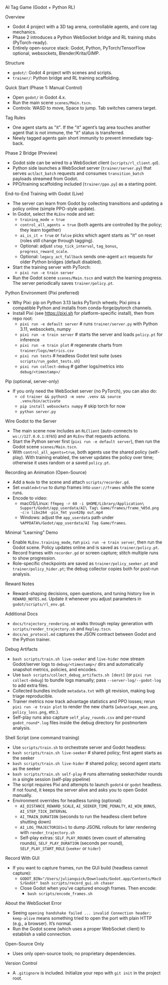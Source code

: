 AI Tag Game (Godot + Python RL)

Overview
- Godot 4 project with a 3D tag arena, controllable agents, and core tag mechanics.
- Phase 2 introduces a Python WebSocket bridge and RL training stubs (PyTorch-ready).
- Entirely open-source stack: Godot, Python, PyTorch/TensorFlow optional, websockets, Blender/Krita/GIMP.

Structure
- `godot/`: Godot 4 project with scenes and scripts.
- `trainer/`: Python bridge and RL training scaffolding.

Quick Start (Phase 1: Manual Control)
- Open `godot/` in Godot 4.x.
- Run the main scene `scenes/Main.tscn`.
- Controls: WASD to move, Space to jump. Tab switches camera target.

Tag Rules
- One agent starts as "it". If the "it" agent’s tag area touches another agent that is not immune, the "it" status is transferred.
- Newly tagged agents gain short immunity to prevent immediate tag-back.

Phase 2 Bridge (Preview)
- Godot side can be wired to a WebSocket client (`scripts/rl_client.gd`).
- Python side launches a WebSocket server (`trainer/server.py`) that serves `act`/`act_batch` requests and consumes `transition_batch` payloads streamed from Godot.
- PPO/training scaffolding included (`trainer/ppo.py`) as a starting point.

End-to-End Training with Godot (Live)
- The server can learn from Godot by collecting transitions and updating a policy online (simple PPO-style update).
- In Godot, select the `RLEnv` node and set:
  - `training_mode = true`
  - `control_all_agents = true` (both agents are controlled by the policy; they learn together)
  - `ai_is_it = true` or `false` picks which agent starts as "it" on reset (roles still change through tagging).
  - Optional: adjust `step_tick_interval`, `tag_bonus`, `progress_reward_scale`.
  - Optional: `legacy_act_fallback` sends one-agent `act` requests for older Python bridges (default disabled).
- Start the training server with PyTorch:
  - `pixi run -e train server`
- Run the Godot scene `scenes/Main.tscn` and watch the learning progress. The server periodically saves `trainer/policy.pt`.

Python Environment (Pixi preferred)
- Why Pixi: pip on Python 3.13 lacks PyTorch wheels; Pixi pins a compatible Python and installs from conda-forge/pytorch channels.
- Install Pixi (see https://pixi.sh for platform-specific install), then from repo root:
  - `pixi run -e default server`  # runs `trainer/server.py` with Python 3.11, websockets, numpy
  - `pixi run -e train server`    # starts the server and loads `policy.pt` for inference
  - `pixi run -e train plot`      # regenerate charts from `trainer/logs/metrics.csv`
  - `pixi run tests`              # headless Godot test suite (uses `scripts/run_godot_tests.sh`)
  - `pixi run collect-debug`      # gather logs/metrics into `debug/<timestamp>/`

Pip (optional, server-only)
- If you only need the WebSocket server (no PyTorch), you can also do:
  - `cd trainer && python3 -m venv .venv && source .venv/bin/activate`
  - `pip install websockets numpy`  # skip torch for now
  - `python server.py`

Wire Godot to the Server
- The main scene now includes an `RLClient` (auto-connects to `ws://127.0.0.1:8765`) and an `RLEnv` that requests actions.
- Start the Python server first (`pixi run -e default server`), then run the Godot scene `scenes/Main.tscn`.
- With `control_all_agents=true`, both agents use the shared policy (self-play). With training enabled, the server updates the policy over time; otherwise it uses random or a saved `policy.pt`.

Recording an Animation (Open-Source)
- Add a `Node` to the scene and attach `scripts/recorder.gd`.
- Set `enabled=true` to dump frames into `user://frames` while the scene runs.
- Encode to video:
  - macOS/Linux: `ffmpeg -r 60 -i $HOME/Library/Application\ Support/Godot/app_userdata/AI\ Tag\ Game/frames/frame_%05d.png -c:v libx264 -pix_fmt yuv420p out.mp4`
  - Windows: adjust the `app_userdata` path under `%APPDATA%/Godot/app_userdata/AI Tag Game/frames`.

Minimal “Learning” Demo
- Enable `RLEnv.training_mode`, run `pixi run -e train server`, then run the Godot scene. Policy updates online and is saved as `trainer/policy.pt`.
- Record frames with `recorder.gd` or screen capture; stitch multiple runs to show progression.
- Role-specific checkpoints are saved as `trainer/policy_seeker.pt` and `trainer/policy_hider.pt`; the debug collector copies both for post-run analysis.

Reward Notes
- Reward-shaping decisions, open questions, and tuning history live in `REWARD_NOTES.md`. Update it whenever you adjust parameters in `godot/scripts/rl_env.gd`.

Additional Docs
- `docs/trajectory_rendering.md` walks through replay generation with `scripts/render_trajectory.sh` and `Replay.tscn`.
- `docs/ws_protocol.md` captures the JSON contract between Godot and the Python trainer.

Debug Artifacts
- `bash scripts/train.sh live-seeker` and `live-hider` now stream Godot/server logs to `debug/<timestamp>/` dirs and automatically snapshot metrics, policies, and encodes.
- Use `bash scripts/collect_debug_artifacts.sh [dest]` (or `pixi run collect-debug`) to bundle logs manually; pass `--server-log/--godot-log` to add extra files.
- Collected bundles include `metadata.txt` with git revision, making bug triage reproducible.
- Trainer metrics now track advantage statistics and PPO losses; rerun `pixi run -e train plot` to render the new charts (`advantage_mean.png`, `policy_loss.png`, etc.).
- Self-play runs also capture `self_play_rounds.csv` and per-round `godot_round*.log` files inside the debug directory for postmortem analysis.

Shell Script (one command training)
- Use `scripts/train.sh` to orchestrate server and Godot headless:
- `bash scripts/train.sh live-seeker`  # shared policy; first agent starts as the seeker
- `bash scripts/train.sh live-hider`   # shared policy; second agent starts as the seeker
- `bash scripts/train.sh self-play`    # runs alternating seeker/hider rounds in a single session (self-play pipeline)
- The script requires Pixi and attempts to launch `godot4` or `godot` headless. If not found, it keeps the server alive and asks you to open Godot manually.
- Environment overrides for headless tuning (optional):
  - `AI_DISTANCE_REWARD_SCALE`, `AI_SEEKER_TIME_PENALTY`, `AI_WIN_BONUS`, `AI_STEP_TICK_INTERVAL`
  - `AI_TRAIN_DURATION` (seconds to run the headless client before shutting down)
  - `AI_LOG_TRAJECTORIES=1` to dump JSONL rollouts for later rendering with `render_trajectory.sh`
  - Self-play extras: `SELF_PLAY_ROUNDS` (even count of alternating rounds), `SELF_PLAY_DURATION` (seconds per round), `SELF_PLAY_START_ROLE` (`seeker` or `hider`)

Record With GUI
- If you want to capture frames, run the GUI build (headless cannot capture):
  - `GODOT_BIN="/Users/julianquick/Downloads/Godot.app/Contents/MacOS/Godot" bash scripts/record_gui.sh chaser`
  - Close Godot when you’ve captured enough frames. Then encode:
    - `bash scripts/encode_frames.sh`

About the WebSocket Error
- Seeing `opening handshake failed ... invalid Connection header: keep-alive` means something tried to open the port with plain HTTP (e.g., a browser). It’s normal.
- Run the Godot scene (which uses a proper WebSocket client) to establish a valid connection.

Open-Source Only
- Uses only open-source tools; no proprietary dependencies.

Version Control
- A `.gitignore` is included. Initialize your repo with `git init` in the project root.
